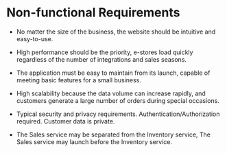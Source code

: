 # Non-functional Requirements

- No matter the size of the business, the website should be intuitive and easy-to-use.

- High performance should be the priority, e-stores load quickly regardless of the number of integrations and sales seasons.

- The application must be easy to maintain from its launch, capable of meeting basic features for a small business.

- High scalability because the data volume can increase rapidly, and customers generate a large number of orders during special occasions.

- Typical security and privacy requirements. Authentication/Authorization required. Customer data is private. 

- The Sales service may be separated from the Inventory service, The Sales service may launch before the Inventory service.
